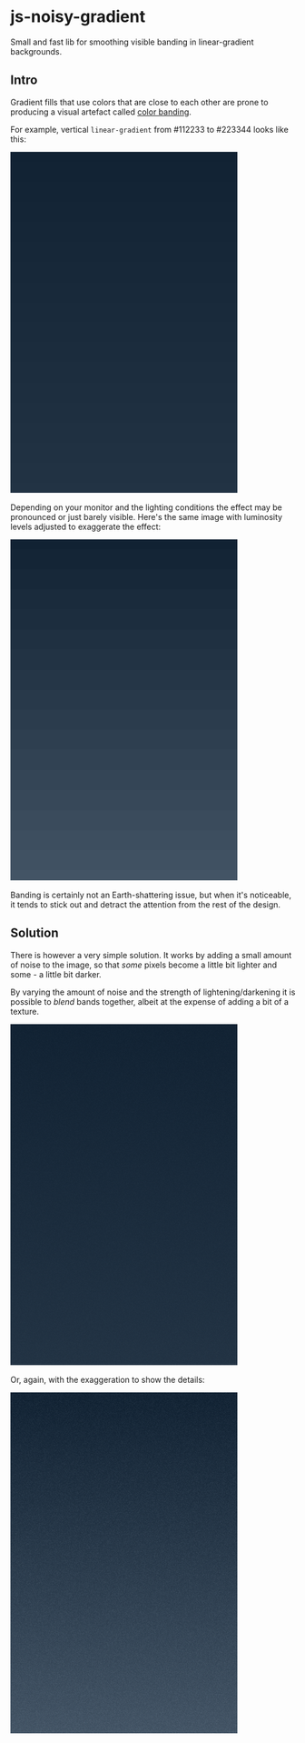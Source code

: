 # js-noisy-gradient
Small and fast lib for smoothing visible banding in linear-gradient backgrounds.

## Intro ##

Gradient fills that use colors that are close to each other are prone
to producing a visual artefact called [color banding](https://en.wikipedia.org/wiki/Colour_banding).

For example, vertical `linear-gradient` from #112233 to #223344 looks like this:

![#123-to-#234](gradient-raw.png)

Depending on your monitor and the lighting conditions the effect may be pronounced or just barely visible. 
Here's the same image with luminosity levels adjusted to exaggerate the effect:

![#123-to-#234 exaggerated](gradient-raw-ex.png)

Banding is certainly not an Earth-shattering issue, but when it's noticeable,
it tends to stick out and detract the attention from the rest of the design.

## Solution ##

There is however a very simple solution. It works by adding a small amount
of noise to the image, so that _some_ pixels become a little bit lighter
and some - a little bit darker.

By varying the amount of noise and the strength of lightening/darkening
it is possible to _blend_ bands together, albeit at the expense of adding
a bit of a texture.

![#123-to-#234 smoothed](gradient-smoothed.png)

Or, again, with the exaggeration to show the details:

![#123-to-#234 smoothed exaggerated](gradient-smoothed-ex.png)
